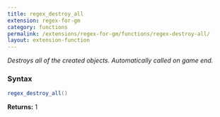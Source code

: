 ```yaml
---
title: regex_destroy_all
extension: regex-for-gm
category: functions
permalink: /extensions/regex-for-gm/functions/regex-destroy-all/
layout: extension-function
---
```


_Destroys all of the created objects. Automatically called on game end._

### Syntax ###
```cs
regex_destroy_all()
```

**Returns:** 1

